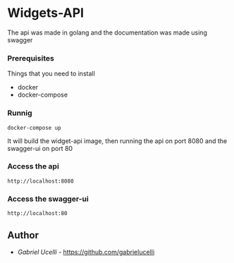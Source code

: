 # Widgets-API

The api was made in golang and the documentation was made using swagger

### Prerequisites

Things that you need to install

* docker
* docker-compose

### Runnig

```
docker-compose up
```

It will build the widget-api image, then running the api on port 8080 and the swagger-ui on port 80

### Access the api

```
http://localhost:8080
```

### Access the swagger-ui

```
http://localhost:80
```

## Author

* *Gabriel Ucelli* - https://github.com/gabrielucelli
